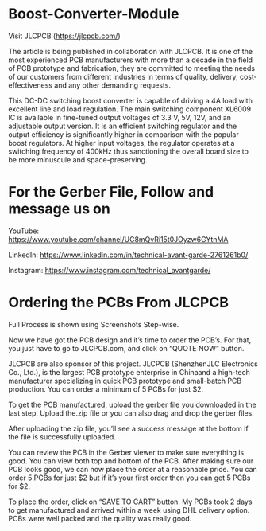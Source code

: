 # Boost-Converter-Module

Visit JLCPCB (https://jlcpcb.com/)

The article is being published in collaboration with JLCPCB. It is one of the most experienced PCB manufacturers with more than a decade in the field of PCB prototype and fabrication, they are committed to meeting the needs of our customers from different industries in terms of quality, delivery, cost-effectiveness and any other demanding requests.

This DC-DC switching boost converter is capable of driving a 4A load with excellent line and load regulation. The main switching component XL6009 IC is available in fine-tuned output voltages of 3.3 V, 5V, 12V, and an adjustable output version. It is an efficient switching regulator and the output efficiency is significantly higher in comparison with the popular boost regulators. At higher input voltages, the regulator operates at a switching frequency of 400kHz thus sanctioning the overall board size to be more minuscule and space-preserving.

# For the Gerber File, Follow and message us on

YouTube: https://www.youtube.com/channel/UC8mQvRi15t0JOyzw6GYtnMA

LinkedIn: https://www.linkedin.com/in/technical-avant-garde-2761261b0/

Instagram: https://www.instagram.com/technical_avantgarde/

# Ordering the PCBs From JLCPCB
Full Process is shown using Screenshots Step-wise.

Now we have got the PCB design and it’s time to order the PCB’s. For that, you just have to go to JLCPCB.com, and click on “QUOTE NOW” button.

JLCPCB are also sponsor of this project. JLCPCB (ShenzhenJLC Electronics Co., Ltd.), is the largest PCB prototype enterprise in Chinaand a high-tech manufacturer specializing in quick PCB prototype and small-batch PCB production. You can order a minimum of 5 PCBs for just $2.

To get the PCB manufactured, upload the gerber file you downloaded in the last step. Upload the.zip file or you can also drag and drop the gerber files.

After uploading the zip file, you’ll see a success message at the bottom if the file is successfully uploaded.

You can review the PCB in the Gerber viewer to make sure everything is good. You can view both top and bottom of the PCB. After making sure our PCB looks good, we can now place the order at a reasonable price. You can order 5 PCBs for just $2 but if it’s your first order then you can get 5 PCBs for $2.

To place the order, click on “SAVE TO CART” button. My PCBs took 2 days to get manufactured and arrived within a week using DHL delivery option. PCBs were well packed and the quality was really good.
